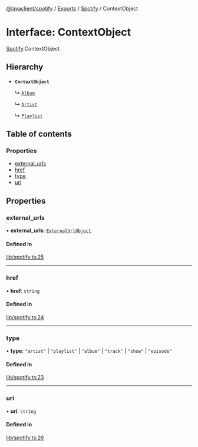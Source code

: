 [@lavaclient/spotify](../README.md) / [Exports](../modules.md) / [Spotify](../modules/Spotify.md) / ContextObject

# Interface: ContextObject

[Spotify](../modules/Spotify.md).ContextObject

## Hierarchy

- **`ContextObject`**

  ↳ [`Album`](Spotify.Album.md)

  ↳ [`Artist`](Spotify.Artist.md)

  ↳ [`Playlist`](Spotify.Playlist.md)

## Table of contents

### Properties

- [external\_urls](Spotify.ContextObject.md#external_urls)
- [href](Spotify.ContextObject.md#href)
- [type](Spotify.ContextObject.md#type)
- [uri](Spotify.ContextObject.md#uri)

## Properties

### external\_urls

• **external\_urls**: [`ExternalUrlObject`](Spotify.ExternalUrlObject.md)

#### Defined in

[lib/spotify.ts:25](https://github.com/lavaclient/plugins/blob/072af81/packages/spotify/src/lib/spotify.ts#L25)

___

### href

• **href**: `string`

#### Defined in

[lib/spotify.ts:24](https://github.com/lavaclient/plugins/blob/072af81/packages/spotify/src/lib/spotify.ts#L24)

___

### type

• **type**: ``"artist"`` \| ``"playlist"`` \| ``"album"`` \| ``"track"`` \| ``"show"`` \| ``"episode"``

#### Defined in

[lib/spotify.ts:23](https://github.com/lavaclient/plugins/blob/072af81/packages/spotify/src/lib/spotify.ts#L23)

___

### uri

• **uri**: `string`

#### Defined in

[lib/spotify.ts:26](https://github.com/lavaclient/plugins/blob/072af81/packages/spotify/src/lib/spotify.ts#L26)
